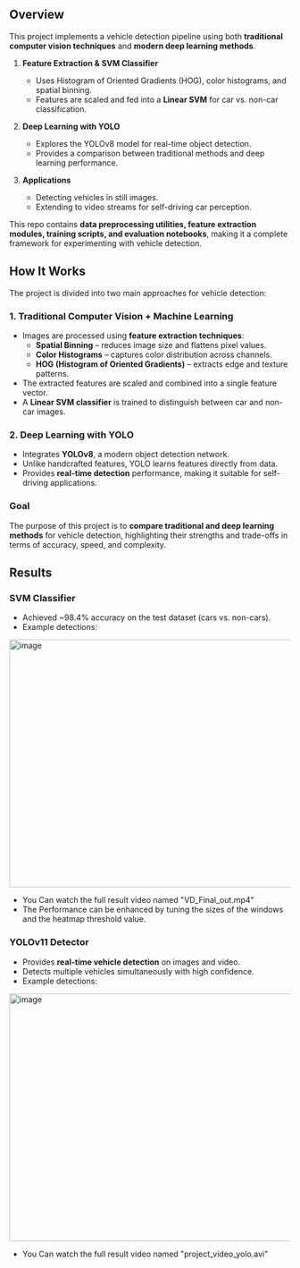 ## Overview  

This project implements a vehicle detection pipeline using both **traditional computer vision techniques** and **modern deep learning methods**.  

1. **Feature Extraction & SVM Classifier**  
   - Uses Histogram of Oriented Gradients (HOG), color histograms, and spatial binning.  
   - Features are scaled and fed into a **Linear SVM** for car vs. non-car classification.  

2. **Deep Learning with YOLO**  
   - Explores the YOLOv8 model for real-time object detection.  
   - Provides a comparison between traditional methods and deep learning performance.  

3. **Applications**  
   - Detecting vehicles in still images.  
   - Extending to video streams for self-driving car perception.  

This repo contains **data preprocessing utilities, feature extraction modules, training scripts, and evaluation notebooks**, making it a complete framework for experimenting with vehicle detection.  
## How It Works  

The project is divided into two main approaches for vehicle detection:  

### 1. Traditional Computer Vision + Machine Learning  
- Images are processed using **feature extraction techniques**:  
  - **Spatial Binning** – reduces image size and flattens pixel values.  
  - **Color Histograms** – captures color distribution across channels.  
  - **HOG (Histogram of Oriented Gradients)** – extracts edge and texture patterns.  
- The extracted features are scaled and combined into a single feature vector.  
- A **Linear SVM classifier** is trained to distinguish between car and non-car images.  

### 2. Deep Learning with YOLO  
- Integrates **YOLOv8**, a modern object detection network.  
- Unlike handcrafted features, YOLO learns features directly from data.  
- Provides **real-time detection** performance, making it suitable for self-driving applications.  

### Goal  
The purpose of this project is to **compare traditional and deep learning methods** for vehicle detection, highlighting their strengths and trade-offs in terms of accuracy, speed, and complexity.  

## Results  

### SVM Classifier  
- Achieved ~98.4% accuracy on the test dataset (cars vs. non-cars).
- Example detections:
<img width="960" height="443" alt="image" src="https://github.com/user-attachments/assets/60b55de6-401f-464a-be76-c1f2abd1f0bc" />

- You Can watch the full result video named "VD_Final_out.mp4"
- The Performance can be enhanced by tuning the sizes of the windows and the heatmap threshold value.

### YOLOv11 Detector  
- Provides **real-time vehicle detection** on images and video.  
- Detects multiple vehicles simultaneously with high confidence.  
- Example detections:  
<img width="960" height="443" alt="image" src="https://github.com/user-attachments/assets/e8856527-2605-4f22-bc59-b1d2a8b4bad3" />

- You Can watch the full result video named "project_video_yolo.avi"





